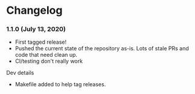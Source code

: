 # Changelog

### 1.1.0 (July 13, 2020)
- First tagged release!
- Pushed the current state of the repository as-is. Lots of stale PRs and code that need clean up.
- CI/testing don't really work

Dev details
- Makefile added to help tag releases.
